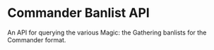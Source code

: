 # Commander Banlist API

An API for querying the various Magic: the Gathering banlists for the Commander format.
